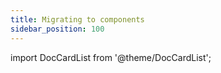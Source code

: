 ```yaml
---
title: Migrating to components
sidebar_position: 100
---
```


import DocCardList from '@theme/DocCardList';

<DocCardList />
